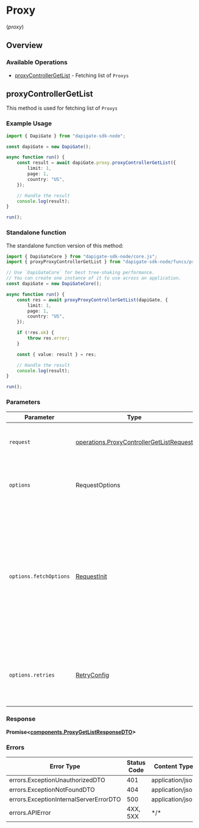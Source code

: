 # Proxy

(_proxy_)

## Overview

### Available Operations

- [proxyControllerGetList](#proxycontrollergetlist) - Fetching list of `Proxys`

## proxyControllerGetList

This method is used for fetching list of `Proxys`

### Example Usage

```typescript
import { DapiGate } from "dapigate-sdk-node";

const dapiGate = new DapiGate();

async function run() {
	const result = await dapiGate.proxy.proxyControllerGetList({
		limit: 1,
		page: 1,
		country: "US",
	});

	// Handle the result
	console.log(result);
}

run();
```

### Standalone function

The standalone function version of this method:

```typescript
import { DapiGateCore } from "dapigate-sdk-node/core.js";
import { proxyProxyControllerGetList } from "dapigate-sdk-node/funcs/proxyProxyControllerGetList.js";

// Use `DapiGateCore` for best tree-shaking performance.
// You can create one instance of it to use across an application.
const dapiGate = new DapiGateCore();

async function run() {
	const res = await proxyProxyControllerGetList(dapiGate, {
		limit: 1,
		page: 1,
		country: "US",
	});

	if (!res.ok) {
		throw res.error;
	}

	const { value: result } = res;

	// Handle the result
	console.log(result);
}

run();
```

### Parameters

| Parameter              | Type                                                                                                 | Required           | Description                                                                                                                                                                    |
| ---------------------- | ---------------------------------------------------------------------------------------------------- | ------------------ | ------------------------------------------------------------------------------------------------------------------------------------------------------------------------------ |
| `request`              | [operations.ProxyControllerGetListRequest](../../models/operations/proxycontrollergetlistrequest.md) | :heavy_check_mark: | The request object to use for the request.                                                                                                                                     |
| `options`              | RequestOptions                                                                                       | :heavy_minus_sign: | Used to set various options for making HTTP requests.                                                                                                                          |
| `options.fetchOptions` | [RequestInit](https://developer.mozilla.org/en-US/docs/Web/API/Request/Request#options)              | :heavy_minus_sign: | Options that are passed to the underlying HTTP request. This can be used to inject extra headers for examples. All `Request` options, except `method` and `body`, are allowed. |
| `options.retries`      | [RetryConfig](../../lib/utils/retryconfig.md)                                                        | :heavy_minus_sign: | Enables retrying HTTP requests under certain failure conditions.                                                                                                               |

### Response

**Promise\<[components.ProxyGetListResponseDTO](../../models/components/proxygetlistresponsedto.md)\>**

### Errors

| Error Type                             | Status Code | Content Type     |
| -------------------------------------- | ----------- | ---------------- |
| errors.ExceptionUnauthorizedDTO        | 401         | application/json |
| errors.ExceptionNotFoundDTO            | 404         | application/json |
| errors.ExceptionInternalServerErrorDTO | 500         | application/json |
| errors.APIError                        | 4XX, 5XX    | \*/\*            |
